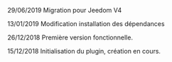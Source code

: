 29/06/2019
Migration pour Jeedom V4

13/01/2019
Modification installation des dépendances

26/12/2018
Première version fonctionnelle.

15/12/2018
Initialisation du plugin, création en cours.

